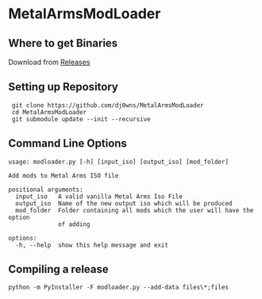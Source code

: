 # MetalArmsModLoader

## Where to get Binaries
Download from [Releases](https://github.com/dj0wns/MetalArmsModLoader/releases)

## Setting up Repository
` git clone https://github.com/dj0wns/MetalArmsModLoader`  
` cd MetalArmsModLoader`  
` git submodule update --init --recursive`  

## Command Line Options
```
usage: modloader.py [-h] [input_iso] [output_iso] [mod_folder]

Add mods to Metal Arms ISO file

positional arguments:
  input_iso   A valid vanilla Metal Arms Iso File
  output_iso  Name of the new output iso which will be produced
  mod_folder  Folder containing all mods which the user will have the option
              of adding

options:
  -h, --help  show this help message and exit
```

## Compiling a release
`python -m PyInstaller -F modloader.py --add-data files\*;files`
